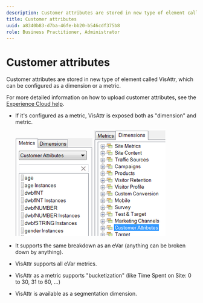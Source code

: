 ```yaml
---
description: Customer attributes are stored in new type of element called VisAttr, which can be configured as a dimension or a metric.
title: Customer attributes
uuid: a8340b83-d7ba-46fe-bb20-b546cdf375b8
role: Business Practitioner, Administrator
---
```


# Customer attributes

Customer attributes are stored in new type of element called VisAttr, which can be configured as a dimension or a metric.

 For more detailed information on how to upload customer attributes, see the [Experience Cloud help](https://docs.adobe.com/content/help/en/core-services/interface/customer-attributes/attributes.html).

* If it's configured as a metric, VisAttr is exposed both as "dimension" and metric.

  ![](assets/ca_metrics.png) ![](assets/ca_dimension.png)

* It supports the same breakdown as an eVar (anything can be broken down by anything).
* VisAttr supports all eVar metrics.
* VisAttr as a metric supports "bucketization" (like Time Spent on Site: 0 to 30, 31 to 60, …) 
* VisAttr is available as a segmentation dimension.

